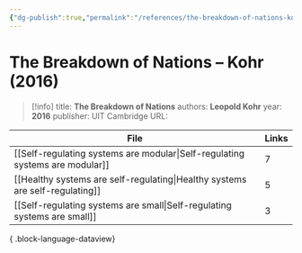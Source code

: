 ```yaml
---
{"dg-publish":true,"permalink":"/references/the-breakdown-of-nations-kohr-2016/"}
---
```



# The Breakdown of Nations –  Kohr (2016)

> [!info]
> title: **The Breakdown of Nations**
> authors: **Leopold Kohr**
> year: **2016**
> publisher: UIT Cambridge
> URL: 



| File                                                                            | Links |
| ------------------------------------------------------------------------------- | ----- |
| [[Self-regulating systems are modular\|Self-regulating systems are modular]] | 7     |
| [[Healthy systems are self-regulating\|Healthy systems are self-regulating]] | 5     |
| [[Self-regulating systems are small\|Self-regulating systems are small]]     | 3     |

{ .block-language-dataview}